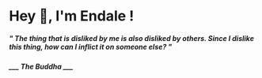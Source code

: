 <h1 title="head"> Hey 👋, I'm Endale !</h1>

**<h5><i>" The thing that is disliked by me is also disliked by others. Since I dislike this thing, how can I inflict it on someone else? "</i></h5>**

*<b>___ The Buddha ___</b>*

